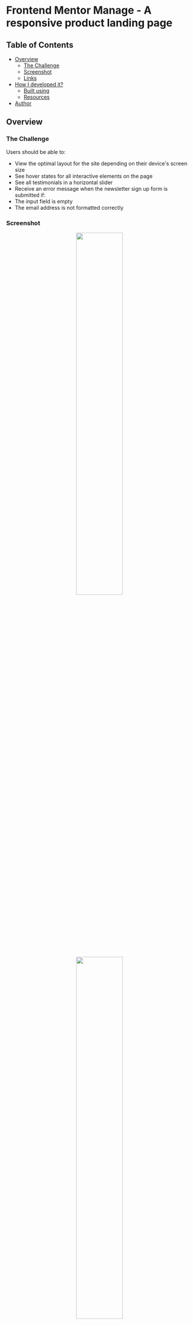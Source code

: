 # Frontend Mentor Manage - A responsive product landing page

## Table of Contents

- [Overview](#overview)
  - [The Challenge](#overview)
  - [Screenshot](#screenshot)
  - [Links](#links)
- [How I developed it?](#how-i-developed-it)
  - [Built using](#built-using)
  - [Resources](#resources)
- [Author](#author)

## Overview
### The Challenge

Users should be able to:

- View the optimal layout for the site depending on their device's screen size
- See hover states for all interactive elements on the page
- See all testimonials in a horizontal slider
- Receive an error message when the newsletter sign up form is submitted if:
- The input field is empty
- The email address is not formatted correctly

### Screenshot

<p align="center">
  <img src="images/fem-manage-desktop_ss.png" width="50%"/>
  <img src="images/fem-manage-mobile_ss.png" width="50%"/>
</p>

### Links
- Solution (Source Code): https://github.com/rfcho322/fem-manage
- Demo website: https://manage-rfcho322.netlify.app/

### How I developed it?

This was created using **HTML**, **CSS Grid**, a bit of **JavaScript** for the hamburger menu and **A11y slider** for product comments, tools like **Vite** for bundling and for rapid frontend development and **Netlify** to deploy the website online.

### Built using
- Semantic HTML5
- CSS custom properties
- CSS Flexbox
- CSS Grid
- BEM (“Block”, “Element”, “Modifier”)
- JavaScript

### Resources

- Vite: https://vitejs.dev/
- A11y Slider Library: https://a11yslider.js.org/ - works by using CSS scroll snapping. You can generate a slider by creating an overflowed container and then setting widths all via CSS. Media queries in your CSS will also update the slider.
- Netlify: https://www.netlify.com/ - is the platform developers love for building highly-performant and dynamic websites, e-commerce stores and web applications

## Author
- Frontend Mentor -[@rfcho322](https://www.frontendmentor.io/profile/rfcho322)

